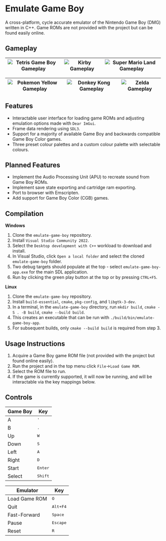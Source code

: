# Emulate Game Boy

A cross-platform, cycle accurate emulator of the Nintendo Game Boy (DMG) written in C++. Game ROMs are not provided with the project but can be found easily online.

## Gameplay
| ![Tetris Game Boy Gameplay](https://github.com/user-attachments/assets/23dae5d8-91a8-4843-bf50-9f1a194e72ac) | ![Kirby Gameplay](https://github.com/user-attachments/assets/6bd456a0-53ad-4fef-9dcf-ecd0b2504eca) | ![Super Mario Land Gameplay](https://github.com/user-attachments/assets/86acf98d-a079-49a3-92b6-7070b0591d3f) |
|---------------------------------|---------------------------------|---------------------------------|

| ![Pokemon Yellow Gameplay](https://github.com/user-attachments/assets/a6dce68c-cbb2-4688-8d13-b7fac0789bbb) | ![Donkey Kong Gameplay](https://github.com/user-attachments/assets/634cb879-4189-4196-b395-6e6e06999298) | ![Zelda Gameplay](https://github.com/user-attachments/assets/fc67733c-b722-44d2-9a22-70717476da85) | 
|---------------------------------|---------------------------------|---------------------------------|

## Features
- Interactable user interface for loading game ROMs and adjusting emulation options made with ```Dear ImGui```.
- Frame data rendering using ```SDL3```.
- Support for a majority of available Game Boy and backwards compatible Game Boy Color games.
- Three preset colour palettes and a custom colour palette with selectable colours.

## Planned Features
- Implement the Audio Processing Unit (APU) to recreate sound from Game Boy ROMs.
- Implement save state exporting and cartridge ram exporting.
- Port to browser with Emscripten.
- Add support for Game Boy Color (CGB) games. 

## Compilation
**Windows**
1. Clone the ```emulate-game-boy``` repository.
2. Install ```Visual Studio Community 2022```.
3. Select the ```Desktop development with C++``` workload to download and install.
4. In Visual Studio, click ```Open a local folder``` and select the cloned ```emulate-game-boy``` folder.
5. Two debug targets should populate at the top - select ```emulate-game-boy-app.exe``` for the main SDL application.
6. Run by clicking the green play button at the top or by pressing ```CTRL+F5```.

**Linux**
1. Clone the ```emulate-game-boy``` repository.
2. Install ```build-essential```, ```cmake```, ```pkg-config```, and ```libgtk-3-dev```.
3. In a terminal, in the ```emulate-game-boy``` directory, run ```mkdir build```, ```cmake -S . -B build```, ```cmake --build build```.
4. This creates an executable that can be run with ```./build/bin/emulate-game-boy-app```.
5. For subsequent builds, only ```cmake --build build``` is required from step 3.

## Usage Instructions
1. Acquire a Game Boy game ROM file (not provided with the project but found online easily).
2. Run the project and in the top menu click ```File```->```Load Game ROM```.
3. Select the ROM file to run.
4. If the game is currently supported, it will now be running, and will be interactable via the key mappings below.

## Controls
| Game Boy | Key |
| --- | --- |
| A | <kbd>'</kbd> |
| B | <kbd>.</kbd> |
| Up | <kbd>W</kbd> |
| Down | <kbd>S</kbd> |
| Left | <kbd>A</kbd> |
| Right | <kbd>D</kbd> |
| Start | <kbd>Enter</kbd> |
| Select | <kbd>Shift</kbd> |

| Emulator | Key |
| --- | --- |
| Load Game ROM | <kbd>O</kbd> |
| Quit | <kbd>Alt+F4</kbd> |
| Fast-Forward | <kbd>Space</kbd> |
| Pause | <kbd>Escape</kbd> |
| Reset | <kbd>R</kbd> |
